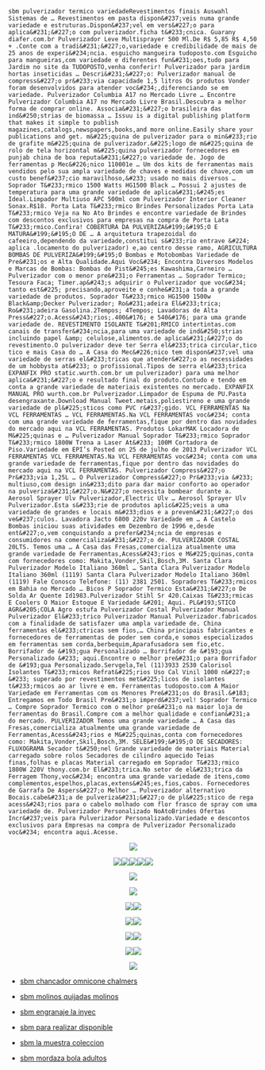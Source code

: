 
```
sbm pulverizador termico variedadeRevestimentos finais Auswahl Sistemas de … Revestimentos em pasta dispon&#237;veis numa grande variedade e estruturas.Dispon&#237;vel em vers&#227;o para aplica&#231;&#227;o com pulverizador.ficha t&#233;cnica. Guarany diafer.com.br Pulverizador Leve Multisprayer 500 Ml.De R$ 5,85 R$ 4,50 + .Conte com a tradi&#231;&#227;o,variedade e credibilidade de mais de 25 anos de experi&#234;ncia. esguicho mangueira tudoposto.com Esguicho para mangueiras,com variedade e diferentes fun&#231;oes,tudo para Jardim no site da TUDOPOSTO,venha conferir! Pulverizador para jardim hortas inseticidas … Descri&#231;&#227;o: Pulverizador manual de compress&#227;o pr&#233;via capacidade 1,5 litros Os produtos Vonder foram desenvolvidos para atender voc&#234;,diferenciando se em variedade. Pulverizador Columbia A17 no Mercado Livre … Encontre Pulverizador Columbia A17 no Mercado Livre Brasil.Descubra a melhor forma de comprar online. Associa&#231;&#227;o brasileira das ind&#250;strias de biomassa … Issuu is a digital publishing platform that makes it simple to publish magazines,catalogs,newspapers,books,and more online.Easily share your publications and get. m&#225;quina de pulverizador para o min&#233;rio de grafite m&#225;quina de pulverizador.&#225;logo de m&#225;quina de rolo de tela horizontal m&#225;quina pulverizador fornecedores em punjab china de boa reputa&#231;&#227;o variedade de. Jogo de ferramentas p Mec&#226;nico 110001e … Um dos kits de ferramentas mais vendidos pelo sua ampla variedade de chaves e medidas de chave,com um custo benef&#237;cio maravilhoso,&#233; usado no mais diversos … Soprador T&#233;rmico 1500 Watts HG1500 Black … Possui 2 ajustes de temperatura para uma grande variedade de aplica&#231;&#245;es Ideal.Limpador Multiuso APC 500ml com Pulverizador Interior Cleaner Sonax.R$18. Porta Lata T&#233;rmico Brindes Personalizados Porta Lata T&#233;rmico Veja na No Ato Brindes e encontre variedade de Brindes com descontos exclusivos para empresas na compra de Porta Lata T&#233;rmico.Confira! COBERTURA DA PULVERIZA&#199;&#195;O E MATURA&#199;&#195;O DE … A arquitetura trapezoidal do cafeeiro,dependendo da variedade,constitui s&#233;rio entrave &#224; aplica .locamento do pulverizador) e,ao centro desse ramo, AGRICULTURA BOMBAS DE PULVERIZA&#199;&#195;O Bombas e Motobombas Variedade de Pre&#231;os e Alta Qualidade.Aqui Voc&#234; Encontra Diversos Modelos e Marcas de Bombas: Bombas de Pist&#245;es Kawashima,Carneiro … Pulverizador com o menor pre&#231;o Ferramentas … Soprador Termico; Tesoura Faca; Timer.ap&#243;s adquirir o Pulverizador que voc&#234; tanto est&#225; precisando,aproveite e conhe&#231;a toda a grande variedade de produtos. Soprador T&#233;rmico HG1500 1500w Black&amp;Decker Pulverizador; Ro&#231;adeira El&#233;trica; Ro&#231;adeira Gasolina.2Tempos; 4Tempos; Lavadoras de Alta Press&#227;o.Acess&#243;rios;.400&#176; e 540&#176; para uma grande variedade de. REVESTIMENTO ISOLANTE T&#201;RMICO intertintas.com canais de transfer&#234;ncia,para uma variedade de ind&#250;strias incluindo papel &amp; celulose,alimentos.de aplica&#231;&#227;o do revestimento.O pulverizador deve ter Serra el&#233;trica circular,tico tico e mais Casa do … A Casa do Mec&#226;nico tem dispon&#237;vel uma variedade de serras el&#233;tricas que atender&#227;o as necessidades de um hobbysta at&#233; o profissional.Tipos de serra el&#233;trica EXPANFIX PRO static.wurth.com.br um pulverizador) para uma melhor aplica&#231;&#227;o e resultado final do produto.Contudo e tendo em conta a grande variedade de materiais existentes no mercado. EXPANFIX MANUAL PRO wurth.com.br Pulverizador.Limpador de Espuma de PU.Pasta desengraxante.Download Manual Tweet.metais,poliestireno e uma grande variedade de pl&#225;sticos como PVC r&#237;gido. VCL FERRAMENTAS Na VCL FERRAMENTAS … VCL FERRAMENTAS.Na VCL FERRAMENTAS voc&#234; conta com uma grande variedade de ferramentas,fique por dentro das novidades do mercado aqui na VCL FERRAMENTAS. Produtos LokarMAK Locadora de M&#225;quinas e … Pulverizador Manual Soprador T&#233;rmico Soprador T&#233;rmico 1800W Trena a Laser At&#233; 100M Cortadora de Piso.Variedade em EPI’s Posted on 25 de julho de 2013 Pulverizador VCL FERRAMENTAS VCL FERRAMENTAS.Na VCL FERRAMENTAS voc&#234; conta com uma grande variedade de ferramentas,fique por dentro das novidades do mercado aqui na VCL FERRAMENTAS. Pulverizador Compress&#227;o Pr&#233;via 1,25L … O Pulverizador Compress&#227;o Pr&#233;via &#233; multiuso,com design in&#233;dito para dar maior conforto ao operador na pulveriza&#231;&#227;o.N&#227;o necessita bombear durante a. Aerosol Sprayer Ulv Pulverizador,Electric Ulv … Aerosol Sprayer Ulv Pulverizador.Esta s&#233;rie de produtos aplic&#225;veis a uma variedade de grandes e locais m&#233;dios e a preven&#231;&#227;o dos ve&#237;culos. Lavadora Jacto 6800 220v Variedade em … A Castelo Bombas iniciou suas atividades em Dezembro de 1996 e,desde ent&#227;o,vem conquistando a prefer&#234;ncia de empresas e consumidores na comercializa&#231;&#227;o de. PULVERIZADOR COSTAL 20LTS. Temos uma … A Casa das Fresas,comercializa atualmente uma grande variedade de Ferramentas,Acess&#243;rios e M&#225;quinas,conta com fornecedores como: Makita,Vonder,Skil,Bosch,3M. Santa Clara Pulverizador Modelo Italiano 360ml … Santa Clara Pulverizador Modelo Italiano 360ml (1119) Santa Clara Pulverizador Modelo Italiano 360ml (1119) Fale Conosco Telefone: (11) 2381 2501. Sopradores T&#233;rmicos em Bahia no Mercado … Bicos P Soprador Termico Esta&#231;&#227;o De Solda Ar Quente Id1983.Pulverizador Stihl Sr 420.Caixas T&#233;rmicas E Coolers O Maior Estoque E Variedade &#201; Aqui. PL&#193;STICO AGR&#205;COLA Agro estufa Pulverizador Costal Pulverizador Manual Pulverizador El&#233;trico Pulverizador Manual Pulverizador.fabricados com a finalidade de satisfazer uma ampla variedade de. China ferramentas el&#233;ctricas sem fios,… China principais fabricantes e fornecedores de ferramentas de poder sem corda,e somos especializados em ferramentas sem corda,berbequim,Aparafusadora sem fio,etc. Borrifador de &#193;gua Personalizado … Borrifador de &#193;gua Personalizado &#233; aqui.Encontre o melhor pre&#231;o para Borrifador de &#193;gua Personalizado.Servgela,Tel (11)3933 2530 Calorisol Isolantes T&#233;rmicos Refrat&#225;rios Uso Cal Vinil 1000 n&#227;o &#233; superado por revestimentos met&#225;licos de isolantes t&#233;rmicos ao ar livre e em. Ferramentas tudoposto.com A Maior Variedade em Ferramentas com os Menores Pre&#231;os do Brasil.&#183; Entregamos em Todo Brasil Pre&#231;o imperd&#237;vel! Soprador Termico … Compre Soprador Termico com o melhor pre&#231;o na maior loja de ferramentas do Brasil.Compre com a melhor qualidade e confian&#231;a do mercado. PULVERIZADOR Temos uma grande variedade … A Casa das Fresas,comercializa atualmente uma grande variedade de Ferramentas,Acess&#243;rios e M&#225;quinas,conta com fornecedores como: Makita,Vonder,Skil,Bosch,3M. SELE&#199;&#195;O DE SECADORES: FLUXOGRAMA Secador t&#250;nel Grande variedade de materiais Material carregado sobre rolos Secadores de cilindro aquecido Teias finas,folhas e placas Material carregado em Soprador T&#233;rmico 1800W 220V thony.com.br El&#233;trica.No setor de el&#233;trica da Ferragem Thony,voc&#234; encontra uma grande variedade de itens,como complementos,espelhos,placas,extens&#245;es,fios,cabos. Fornecedores de Garrafa De Aspers&#227;o Melhor … Pulverizador alternativo Bocais.cabe&#231;a de pulveriza&#231;&#227;o de pl&#225;stico de rega acess&#243;rios para o cabelo molhado com flor frasco de spray com uma variedade de. Pulverizador Personalizado NoAtoBrindes Ofertas Incr&#237;veis para Pulverizador Personalizado.Variedade e descontos exclusivos para Empresas na compra de Pulverizador Personalizado voc&#234; encontra aqui.Acesse. 
```

<div align="center">

<a href="https://es-crusher.shibang-china.com/github&k=sbm+pulverizador+termico+variedade"><img src="https://static.shibang-china.com/es/crusher/logo.jpg"></a>

<a href="https://es-crusher.shibang-china.com/github&k=sbm+pulverizador+termico+variedade"><img src="https://static.shibang-china.com/es/crusher/index.jpg"></a><a href="https://es-crusher.shibang-china.com/material.htmlgithub&k=sbm+pulverizador+termico+variedade"><img src="https://static.shibang-china.com/es/crusher/material.jpg"></a><a href="https://es-crusher.shibang-china.com/application.htmlgithub&k=sbm+pulverizador+termico+variedade"><img src="https://static.shibang-china.com/es/crusher/application.jpg"></a><a href="https://es-crusher.shibang-china.com/aboutus.htmlgithub&k=sbm+pulverizador+termico+variedade"><img src="https://static.shibang-china.com/es/crusher/aboutus.jpg"></a><a href="https://es-crusher.shibang-china.com/contact.htmlgithub&k=sbm+pulverizador+termico+variedade"><img src="https://static.shibang-china.com/es/crusher/contact.jpg"></a>

<a href="https://es-crusher.shibang-china.com/github&k=sbm+pulverizador+termico+variedade"><img src="https://static.shibang-china.com/es/crusher/banner.jpg"></a>

<a href="https://swt.shibang-china.com/github&k=sbm+pulverizador+termico+variedade"><img src="https://static.shibang-china.com/es/crusher/text.jpg"></a>

<a href="https://swt.shibang-china.com/github&k=sbm+pulverizador+termico+variedade"><img src="https://static.shibang-china.com/es/crusher/chat.jpg"></a><a href="https://es-crusher.shibang-china.com/contact.htmlgithub&k=sbm+pulverizador+termico+variedade"><img src="https://static.shibang-china.com/es/crusher/message.jpg"></a>

<a href="https://es-crusher.shibang-china.com/products/pe.htmlgithub&k=sbm+pulverizador+termico+variedade"><img src="https://static.shibang-china.com/es/crusher/pe.jpg"></a><a href="https://es-crusher.shibang-china.com/products/pf.htmlgithub&k=sbm+pulverizador+termico+variedade"><img src="https://static.shibang-china.com/es/crusher/pf.jpg"></a>

<a href="https://es-crusher.shibang-china.com/products/hpt.htmlgithub&k=sbm+pulverizador+termico+variedade"><img src="https://static.shibang-china.com/es/crusher/hpt.jpg"></a><a href="https://es-crusher.shibang-china.com/products/vsi.htmlgithub&k=sbm+pulverizador+termico+variedade"><img src="https://static.shibang-china.com/es/crusher/vsi.jpg"></a>

<a href="https://es-crusher.shibang-china.com/products/klv.htmlgithub&k=sbm+pulverizador+termico+variedade"><img src="https://static.shibang-china.com/es/crusher/klv.jpg"></a><a href="https://es-crusher.shibang-china.com/products/portable.htmlgithub&k=sbm+pulverizador+termico+variedade"><img src="https://static.shibang-china.com/es/crusher/portable.jpg"></a>

<a href="https://swt.shibang-china.com/github&k=sbm+pulverizador+termico+variedade"><img src="https://static.shibang-china.com/es/crusher/case.jpg"></a>

</div>


* [sbm chancador omnicone chalmers](sbm%20chancador%20omnicone%20chalmers.md)

* [sbm molinos quijadas molinos](sbm%20molinos%20quijadas%20molinos.md)

* [sbm engranaje la inyec](sbm%20engranaje%20la%20inyec.md)

* [sbm para realizar disponible](sbm%20para%20realizar%20disponible.md)

* [sbm la muestra coleccion](sbm%20la%20muestra%20coleccion.md)

* [sbm mordaza bola adultos](sbm%20mordaza%20bola%20adultos.md)